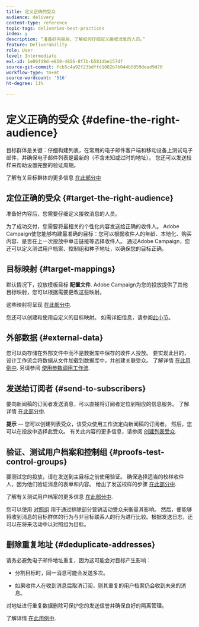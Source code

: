 ```yaml
---
title: 定义正确的受众
audience: delivery
content-type: reference
topic-tags: deliveries-best-practices
index: y
description: “准备好内容后，了解如何仔细定义接收消息的人员。”
feature: Deliverability
role: User
level: Intermediate
exl-id: 1e06fd9d-e850-4856-8f7b-b581dbe157df
source-git-commit: fcb5c4a92f23bdffd1082b7b044b5859dead9d70
workflow-type: tm+mt
source-wordcount: '516'
ht-degree: 11%

---
```


# 定义正确的受众 {#define-the-right-audience}

目标群体是关键：仔细构建列表，在常用的电子邮件客户端和移动设备上测试电子邮件，并确保电子邮件列表是最新的（不含未知或过时的地址）。 您还可以发送校样来帮助设置完整的验证周期。

了解有关目标群体的更多信息 [在此部分中](../../audiences/using/selecting-an-audience-in-a-message.md)

## 定位正确的受众 {#target-the-right-audience}

准备好内容后，您需要仔细定义接收消息的人员。

为了成功交付，您需要将最相关的个性化内容发送给正确的收件人。 Adobe Campaign使您能够构建最准确的目标：您可以根据收件人的年龄、本地化、购买内容、是否在上一次投放中单击链接等选择收件人。 通过Adobe Campaign，您还可以定义测试用户档案、控制组和种子地址，以确保您的目标正确。

## 目标映射 {#target-mappings}

默认情况下，投放模板目标 **配置文件**. Adobe Campaign为您的投放提供了其他目标映射，您可以根据需要更改这些映射。

这些映射将呈现 [在此部分中](../../automating/using/query.md#targeting-dimensions-and-resources).

您还可以创建和使用自定义的目标映射。 如需详细信息，请参阅[此小节](../../administration/using/target-mappings-in-campaign.md)。

## 外部数据 {#external-data}

您可以向存储在外部文件中而不是数据库中保存的收件人投放。 要实现此目的，设计工作流会将数据从文件加载到数据库中，并创建关联受众。  了解详情 [在此用例中](../../automating/using/use-case-calling-workflow.md). 另请参阅 [使用参数调用工作流](../../automating/using/calling-a-workflow-with-external-parameters.md).

## 发送给订阅者 {#send-to-subscribers}

要向新闻稿的订阅者发送消息，可以直接将订阅者定位到相应的信息服务。 了解详情 [在此部分中](../../audiences/using/about-subscriptions.md).

**提示**  — 您可以创建列表受众，该受众使用工作流定向新闻稿的订阅者。 然后，您可以在投放中选择此受众。 有关此内容的更多信息，请参阅 [创建列表受众](../../audiences/using/creating-audiences.md#creating-list-audiences).

## 验证、测试用户档案和控制组 {#proofs-test-control-groups}

要测试您的投放，请在发送到主目标之前使用验证。
确保选择适当的校样收件人，因为他们验证消息的表单和内容。 给出了发送校样的步骤 [在此部分中](../../sending/using/sending-proofs.md).

了解有关测试用户档案的更多信息 [在此部分中](../../audiences/using/managing-test-profiles.md).

您可以使用 [对照组](../../sending/using/control-group.md) 用于通过排除部分营销活动受众来衡量其影响。 然后，便能够将收到消息的目标群体的行为与非目标联系人的行为进行比较。根据发送日志，还可以在将来活动中以对照组为目标。

## 删除重复地址 {#deduplicate-addresses}

请务必避免电子邮件地址重复，因为这可能会对目标产生影响：

* 分割目标时，同一消息可能会发送多次。

* 如果收件人在收到消息后取消订阅，则其重复的用户档案仍会收到未来的消息。

对地址进行重复数据删除可保护您的发送信誉并确保良好的隔离管理。

了解详情 [在此用例中](../../automating/using/deduplicating-data-imported-file.md).
